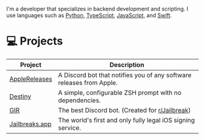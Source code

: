 I'm a developer that specializes in backend development and scripting. I use languages such as [Python](https://python.org), [TypeScript](https://typescriptlang.org), [JavaScript](https://javascript.com), and [Swift](https://swift.org).

# 💻 Projects

| Project                                                    | Description                                                                    |
|------------------------------------------------------------|--------------------------------------------------------------------------------|
| [AppleReleases](https://github.com/m1stadev/AppleReleases) | A Discord bot that notifies you of any software releases from Apple. |
| [Destiny](https://github.com/ja1dan/Destiny)               | A simple, configurable ZSH prompt with no dependencies. |
| [GIR](https://github.com/DiscordGIR/GIRRewrite)            | The best Discord bot. (Created for [r/Jailbreak](https://discord.gg/jb)) |
| [Jailbreaks.app](https://jailbreaks.app)                   | The world's first and only fully legal iOS signing service. |
